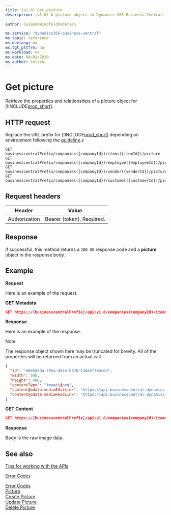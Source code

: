 ```yaml
---
title: (v1.0) Get picture
description: (v1.0) A picture object in Dynamics 365 Business Central. 
 
author: SusanneWindfeldPedersen

ms.service: "dynamics365-business-central"
ms.topic: reference
ms.devlang: na
ms.tgt_pltfrm: na
ms.workload: na
ms.date: 04/01/2019
ms.author: solsen
---
```


# Get picture
Retrieve the properties and relationships of a picture object for [!INCLUDE[prod_short](../../../includes/prod_short.md)].

## HTTP request
Replace the URL prefix for [!INCLUDE[prod_short](../../../includes/prod_short.md)] depending on environment following the [guideline](../../v1.0/endpoints-apis-for-dynamics.md).s
```
GET businesscentralPrefix/companies({companyId})/items({itemId})/picture
GET businesscentralPrefix/companies({companyId})/employee({employeeId})/picture
GET businesscentralPrefix/companies({companyId})/vendor({vendorId})/picture
GET businesscentralPrefix/companies({companyId})/customer({customerId})/picture

```

## Request headers

|Header|Value|
|------|-----|
|Authorization  |Bearer {token}. Required. |

## Response
If successful, this method returns a ```200 OK``` response code and a **picture** object in the response body.

## Example

**Request**

Here is an example of the request. 

**GET Metadata** 

```json
GET https://{businesscentralPrefix}/api/v1.0/companies(companyId)/items(itemId)/picture(itemId)
```
**Response**

Here is an example of the response.

> [!NOTE]  
> The response object shown here may be truncated for brevity. All of the properties will be returned from an actual call.

```json
{
  "id": "d0e5d5da-795a-4924-b376-13665f794cdd",
  "width": 500,
  "height": 496,
  "contentType": "image\jpeg",
  "content@odata.mediaEditLink": "https:\\api.businesscentral.dynamics-tie.com\v1.0\api\beta\companies(55c438d0-2f5c-44a0-9965-20b4923d0bef)\items(d0e5d5da-795a-4924-b376-13665f794cdd)\picture(d0e5d5da-795a-4924-b376-13665f794cdd)\content",
  "content@odata.mediaReadLink": "https:\\api.businesscentral.dynamics-tie.com\v1.0\api\beta\companies(55c438d0-2f5c-44a0-9965-20b4923d0bef)\items(d0e5d5da-795a-4924-b376-13665f794cdd)\picture(d0e5d5da-795a-4924-b376-13665f794cdd)\content"
}
```

**GET Content**

```json
GET https://{businesscentralPrefix}/api/v1.0/companies(companyId)/items(itemId)/picture(itemId)/content
```

**Response**

Body is the raw image data. 


## See also
[Tips for working with the APIs](../../../developer/devenv-connect-apps-tips.md)  



[Error Codes](../dynamics_error_codes.md)  



[Error Codes](../dynamics_error_codes.md)  
[Picture](../resources/dynamics_picture.md)  
[Create Picture](dynamics_create_picture.md)  
[Update Picture](dynamics_picture_update.md)  
[Delete Picture](dynamics_picture_delete.md)  
